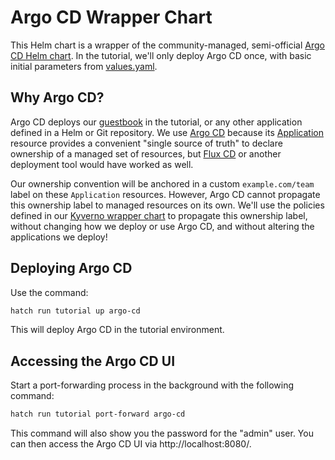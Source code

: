 # Argo CD Wrapper Chart

This Helm chart is a wrapper of the community-managed, semi-official [Argo CD Helm chart](https://github.com/argoproj/argo-helm/tree/main/charts/argo-cd#readme). In the tutorial, we'll only deploy Argo CD once, with basic initial parameters from [values.yaml](values.yaml).

## Why Argo CD?

Argo CD deploys our [guestbook](../guestbook/) in the tutorial, or any other application defined in a Helm or Git repository. We use [Argo CD](https://argoproj.github.io/cd/) because its [Application](https://argo-cd.readthedocs.io/en/stable/user-guide/application-specification/) resource provides a convenient "single source of truth" to declare ownership of a managed set of resources, but [Flux CD](https://fluxcd.io/) or another deployment tool would have worked as well.

Our ownership convention will be anchored in a custom `example.com/team` label on these `Application` resources. However, Argo CD cannot propagate this ownership label to managed resources on its own. We'll use the policies defined in our [Kyverno wrapper chart](../kyverno/) to propagate this ownership label, without changing how we deploy or use Argo CD, and without altering the applications we deploy!

## Deploying Argo CD

Use the command:

```sh
hatch run tutorial up argo-cd
```

This will deploy Argo CD in the tutorial environment.

## Accessing the Argo CD UI

Start a port-forwarding process in the background with the following command:

```sh
hatch run tutorial port-forward argo-cd
```

This command will also show you the password for the "admin" user.
You can then access the Argo CD UI via http://localhost:8080/.